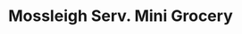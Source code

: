 ---
title: "Mossleigh Serv. Mini Grocery"
url: /mossleigh/mossleigh-serv-mini-grocery/
shop: Lebensmittel
---